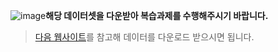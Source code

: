 ![image](https://user-images.githubusercontent.com/76520221/158354710-d8abf1a6-3204-4f86-a55b-27f54b920bc3.png)**해당 데이터셋을 다운받아 복습과제를 수행해주시기 바랍니다.**

> [다음 웹사이트](https://korbillgates.tistory.com/215)를 참고해 데이터를 다운로드 받으시면 됩니다.
